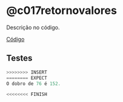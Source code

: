 # @c017retornovalores

Descrição no código.

[Código](https://github.com/qxcodefup/arcade/blob/master/base/c017retornovalores/.cache/draft.c)

## Testes

```py
>>>>>>>> INSERT
======== EXPECT
O dobro de 76 é 152.

<<<<<<<< FINISH
```
